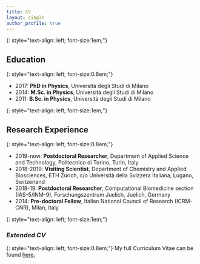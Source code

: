 ```yaml
---
title: CV
layout: single
author_profile: true
---
```


{: style="text-align: left; font-size:1em;"}
## __Education__

{: style="text-align: left; font-size:0.8em;"}
* 2017: __PhD in Physics__, Università degli Studi di Milano
* 2014: __M.Sc. in Physics__, Università degli Studi di Milano
* 2011: __B.Sc. in Physics__, Università degli Studi di Milano

{: style="text-align: left; font-size:1em;"}
## __Research Experience__

{: style="text-align: left; font-size:0.8em;"}
* 2019-now: __Postdoctoral Researcher__, Department of Applied Science and Technology, Politecnico di Torino, Turin, Italy 
* 2018-2019: __Visiting Scientist__, Department of Chemistry and Applied Biosciences, ETH Zurich, c/o Università della Svizzera Italiana, Lugano, Switzerland
* 2018-19: __Postdoctoral Researcher__, Computational Biomedicine section (IAS-5/INM-9), Forschungszentrum Juelich, Juelich, Germany
* 2014: __Pre-doctoral Fellow__, Italian National Council of Research (ICRM-CNR), Milan, Italy


{: style="text-align: left; font-size:1em;"}
### _Extended CV_

{: style="text-align: left; font-size:0.8em;"}
My full Curriculum Vitae can be found [here.](/files/extended_cv.pdf)
